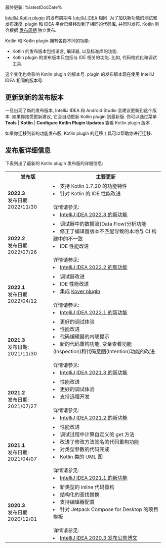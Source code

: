 [//]: # (title: Kotlin plugin 的发布版本)

最终更新: %latestDocDate%

 [IntelliJ Kotlin plugin](https://plugins.jetbrains.com/plugin/6954-kotlin) 的发布周期与 [IntelliJ IDEA](https://www.jetbrains.com/idea/) 相同.
为了加快新功能的测试和发布速度, plugin 和 IDEA 平台已经移动到了相同的代码库, 并同时发布.
Kotlin 则会根据 [发布周期](https://blog.jetbrains.com/kotlin/2020/10/new-release-cadence-for-kotlin-and-the-intellij-kotlin-plugin/) 独立发布.

Kotlin 和 Kotlin plugin 拥有各自不同的功能:
* Kotlin 的发布版本包括语言, 编译器, 以及标准库的功能.
* Kotlin plugin 的发布版本只包括与 IDE 相关的功能. 比如, 代码格式化和调试工具.

这个变化也会影响 Kotlin plugin 的版本号. plugin 的发布版本现在使用 IntelliJ IDEA 相同的版本号.

## 更新到新的发布版本

一旦出现了新的发布版本, IntelliJ IDEA 和 Android Studio 会建议更新到这个版本. 如果你接受更新建议, 它会自动更新 Kotlin plugin 到最新版.
你可以通过菜单 **Tools** | **Kotlin** | **Configure Kotlin Plugin Updates** 查看 Kotlin plugin 版本 .

如果你迁移到新的功能发布版, Kotlin plugin 的迁移工具可以帮助你进行迁移.

## 发布版详细信息

下表列出了最新的 Kotlin plugin 发布版的详细信息:

<table>
<tr>
  <th>
    发布版
  </th>
  <th>
    主要更新
  </th>
</tr>

<tr>
  <td>
    <b> 2022.3 </b> <br/>
    发布日期: 2022/11/30
  </td>
  <td>
    <li> 支持 Kotlin 1.7.20 的功能特性 </li>
    <li> 针对 Kotlin 的 IDE 性能改进 </li>
    <br/>
    详情请参见:
    <li> <a href="https://www.jetbrains.com/idea/whatsnew/2022-3/">IntelliJ IDEA 2022.3 的新功能</a> </li>
  </td>
</tr>

<tr>
  <td>
    <b> 2022.2 </b> <br/>
    发布日期: 2022/07/26
  </td>
  <td>
    <li> 调试器中的数据流(Data Flow)分析功能 </li>
    <li> 修正了编译器版本不匹配导致的本地与 CI 构建中的不一致 </li>
    <li> IDE 性能改进 </li>
    <br/>
    详情请参见:
    <li> <a href="https://www.jetbrains.com/idea/whatsnew/2022-2/">IntelliJ IDEA 2022.2 的新功能</a> </li>
  </td>
</tr>

<tr>
  <td>
    <b> 2022.1 </b> <br/>
    发布日期: 2022/04/12
  </td>
  <td>
    <li> 调试器改进 </li>
    <li> IDE 性能改进 </li>
    <li> 集成 <a href="https://github.com/Kotlin/kotlinx-kover">Kover plugin</a> </li>
    <br/>
    详情请参见:
    <li> <a href="https://www.jetbrains.com/idea/whatsnew/2022-1/">IntelliJ IDEA 2022.1 的新功能</a> </li>
  </td>
</tr>

<tr>
  <td>
    <b> 2021.3 </b> <br/>
    发布日期: 2021/11/30
  </td>
  <td>
    <li> 更好的调试体验 </li>
    <li> 性能改进 </li>
    <li> 代码编辑器的内联提示 </li>
    <li> 新的代码重构功能, 变量查看功能(Inspection)和代码意图(Intention)功能的改进 </li>
    <br/>
    详情请参见:
    <li> <a href="https://www.jetbrains.com/idea/whatsnew/2021-3/">IntelliJ IDEA 2021.3 的新功能</a> </li>
  </td>
</tr>

<tr>
  <td>
    <b> 2021.2 </b> <br/>
    发布日期: 2021/07/27
  </td>
  <td>
    <li> 性能改进 </li>
    <li> 更好的调试体验 </li>
    <li> 支持远程开发 </li>
    <br/>
    详情请参见:
    <li> <a href="https://www.jetbrains.com/idea/whatsnew/2021-2/">IntelliJ IDEA 2021.2 的新功能</a> </li>
  </td>
</tr>

<tr>
  <td>
    <b> 2021.1 </b> <br/>
    发布日期: 2021/04/07
  </td>
  <td>
    <li> 性能改进 </li>
    <li> 调试过程中计算自定义的 get 方法</li>
    <li> 改进了修改方法签名的代码重构功能</li>
    <li> 对类型参数的代码完成</li>
    <li> Kotlin 类的 UML 图</li>
    <br/>
    详情请参见:
    <li> <a href="https://www.jetbrains.com/idea/whatsnew/2021-1/">IntelliJ IDEA 2021.1 的新功能</a> </li>
  </td>
</tr>

<tr>
  <td>
    <b> 2020.3 </b> <br/>
    发布日期: 2020/12/01
  </td>
  <td>
    <li> 新类型的 inline 代码重构 </li>
    <li> 结构化的查找替换</li>
    <li> 支持编辑器配置</li>
    <li> 针对 Jetpack Compose for Desktop 的项目模板</li>
    <br/>
    详情请参见:
    <li> <a href="https://blog.jetbrains.com/idea/2020/12/intellij-idea-2020-3/">IntelliJ IDEA 2020.3 发布公告博文</a> </li>
  </td>
</tr>
</table>
